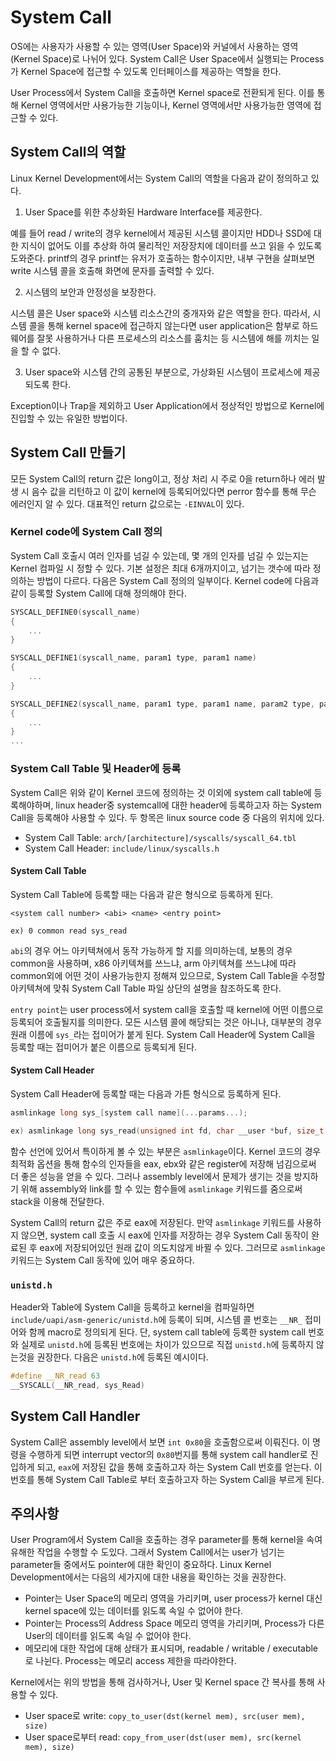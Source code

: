 # System Call

OS에는 사용자가 사용할 수 있는 영역(User Space)와 커널에서 사용하는 영역(Kernel Space)로 나뉘어 있다. System Call은 User Space에서 실행되는 Process가 Kernel Space에 접근할 수 있도록 인터페이스를 제공하는 역할을 한다.

User Process에서 System Call을 호출하면 Kernel space로 전환되게 된다. 이를 통해 Kernel 영역에서만 사용가능한 기능이나, Kernel 영역에서만 사용가능한 영역에 접근할 수 있다.

## System Call의 역할

Linux Kernel Development에서는 System Call의 역할을 다음과 같이 정의하고 있다.
1. User Space를 위한 추상화된 Hardware Interface를 제공한다.

예를 들어 read / write의 경우 kernel에서 제공된 시스템 콜이지만 HDD나 SSD에 대한 지식이 없어도 이를 추상화 하여 물리적인 저장장치에 데이터를 쓰고 읽을 수 있도록 도와준다. printf의 경우 printf는 유저가 호출하는 함수이지만, 내부 구현을 살펴보면 write 시스템 콜을 호출해 화면에 문자를 출력할 수 있다.

2. 시스템의 보안과 안정성을 보장한다.

시스템 콜은 User space와 시스템 리소스간의 중개자와 같은 역할을 한다. 따라서, 시스템 콜을 통해 kernel space에 접근하지 않는다면 user application은 함부로 하드웨어를 잘못 사용하거나 다른 프로세스의 리소스를 훔치는 등 시스템에 해를 끼치는 일을 할 수 없다.

3. User space와 시스템 간의 공통된 부분으로, 가상화된 시스템이 프로세스에 제공되도록 한다.

Exception이나 Trap을 제외하고 User Application에서 정상적인 방법으로 Kernel에 진입할 수 있는 유일한 방법이다.

## System Call 만들기
모든 System Call의 return 값은 long이고, 정상 처리 시 주로 0을 return하나 에러 발생 시 음수 값을 리턴하고 이 값이 kernel에 등록되어있다면 perror 함수를 통해 무슨 에러인지 알 수 있다. 대표적인 return 값으로는 `-EINVAL`이 있다.

### Kernel code에 System Call 정의
System Call 호출시 여러 인자를 넘길 수 있는데, 몇 개의 인자를 넘길 수 있는지는 Kernel 컴파일 시 정할 수 있다. 기본 설정은 최대 6개까지이고, 넘기는 갯수에 따라 정의하는 방법이 다르다. 다음은 System Call 정의의 일부이다. Kernel code에 다음과 같이 등록할 System Call에 대해 정의해야 한다.

```c
SYSCALL_DEFINE0(syscall_name)
{
    ...
}

SYSCALL_DEFINE1(syscall_name, param1 type, param1 name)
{
    ...
}

SYSCALL_DEFINE2(syscall_name, param1 type, param1 name, param2 type, param2 name)
{
    ...
}
...
```

### System Call Table 및 Header에 등록
System Call은 위와 같이 Kernel 코드에 정의하는 것 이외에 system call table에 등록해야하며, linux header중 systemcall에 대한 header에 등록하고자 하는 System Call을 등록해야 사용할 수 있다. 두 항목은 linux source code 중 다음의 위치에 있다.

* System Call Table: `arch/[architecture]/syscalls/syscall_64.tbl`
* System Call Header: `include/linux/syscalls.h`

#### System Call Table

System Call Table에 등록할 때는 다음과 같은 형식으로 등록하게 된다.
```
<system call number> <abi> <name> <entry point>

ex) 0 common read sys_read
```
`abi`의 경우 어느 아키텍쳐에서 동작 가능하게 할 지를 의미하는데, 보통의 경우 common을 사용하며, x86 아키텍쳐를 쓰느냐, arm 아키텍쳐를 쓰느냐에 따라 common외에 어떤 것이 사용가능한지 정해져 있으므로, System Call Table을 수정할 아키텍쳐에 맞춰 System Call Table 파일 상단의 설명을 참조하도록 한다.

`entry point`는 user process에서 system call을 호출할 때 kernel에 어떤 이름으로 등록되어 호출될지를 의미한다. 모든 시스템 콜에 해당되는 것은 아니나, 대부분의 경우 원래 이름에 `sys_`라는 접미어가 붙게 된다. System Call Header에 System Call을 등록할 때는 접미어가 붙은 이름으로 등록되게 된다.

#### System Call Header

System Call Header에 등록할 때는 다음과 가튼 형식으로 등록하게 된다.
```c
asmlinkage long sys_[system call name](...params...);

ex) asmlinkage long sys_read(unsigned int fd, char __user *buf, size_t count);
```

함수 선언에 있어서 특이하게 볼 수 있는 부분은 `asmlinkage`이다. Kernel 코드의 경우 최적화 옵션을 통해 함수의 인자들을 eax, ebx와 같은 register에 저장해 넘김으로써 더 좋은 성능을 얻을 수 있다. 그러나 assembly level에서 문제가 생기는 것을 방지하기 위해 assembly와 link를 할 수 있는 함수들에 `asmlinkage` 키워드를 줌으로써 stack을 이용해 전달한다.

System Call의 return 값은 주로 eax에 저장된다. 만약 `asmlinkage` 키워드를 사용하지 않으면, system call 호출 시 eax에 인자를 저장하는 경우 System Call 동작이 완료된 후 eax에 저장되어있던 원래 값이 의도치않게 바뀔 수 있다. 그러므로 `asmlinkage` 키워드는 System Call 동작에 있어 매우 중요하다.

### `unistd.h`
Header와 Table에 System Call을 등록하고 kernel을 컴파일하면 `include/uapi/asm-generic/unistd.h`에 등록이 되며, 시스템 콜 번호는 `__NR_` 접미어와 함께 macro로 정의되게 된다. 단, system call table에 등록한 system call 번호와 실제로 `unistd.h`에 등록된 번호에는 차이가 있으므로 직접 `unistd.h`에 등록하지 않는것을 권장한다. 다음은 `unistd.h`에 등록된 예시이다.
```c
#define __NR_read 63
__SYSCALL(__NR_read, sys_Read)
```

## System Call Handler

System Call은 assembly level에서 보면 `int 0x80`을 호출함으로써 이뤄진다. 이 명령을 수행하게 되면 interrupt vector의 `0x80`번지를 통해 system call handler로 진입하게 되고, `eax`에 저장된 값을 통해 호출하고자 하는 System Call 번호를 얻는다. 이 번호를 통해 System Call Table로 부터 호출하고자 하는 System Call을 부르게 된다.

## 주의사항
User Program에서 System Call을 호출하는 경우 parameter를 통해 kernel을 속여 유해한 작업을 수행할 수 도있다. 그래서 System Call에서는 user가 넘기는 parameter들 중에서도 pointer에 대한 확인이 중요하다. Linux Kernel Development에서는 다음의 세가지에 대한 내용을 확인하는 것을 권장한다.

* Pointer는 User Space의 메모리 영역을 가리키며, user process가 kernel 대신 kernel space에 있는 데이터를 읽도록 속일 수 없어야 한다.
* Pointer는 Process의 Address Space 메모리 영역을 가리키며, Process가 다른 User의 데이터를 읽도록 속일 수 없어야 한다.
* 메모리에 대한 작업에 대해 상태가 표시되며, readable / writable / executable로 나뉜다. Process는 메모리 access 제한을 따라야한다.

Kernel에서는 위의 방법을 통해 검사하거나, User 및 Kernel space 간 복사를 통해 사용할 수 있다.

* User space로 write: `copy_to_user(dst(kernel mem), src(user mem), size)`
* User space로부터 read: `copy_from_user(dst(user mem), src(kernel mem), size)`